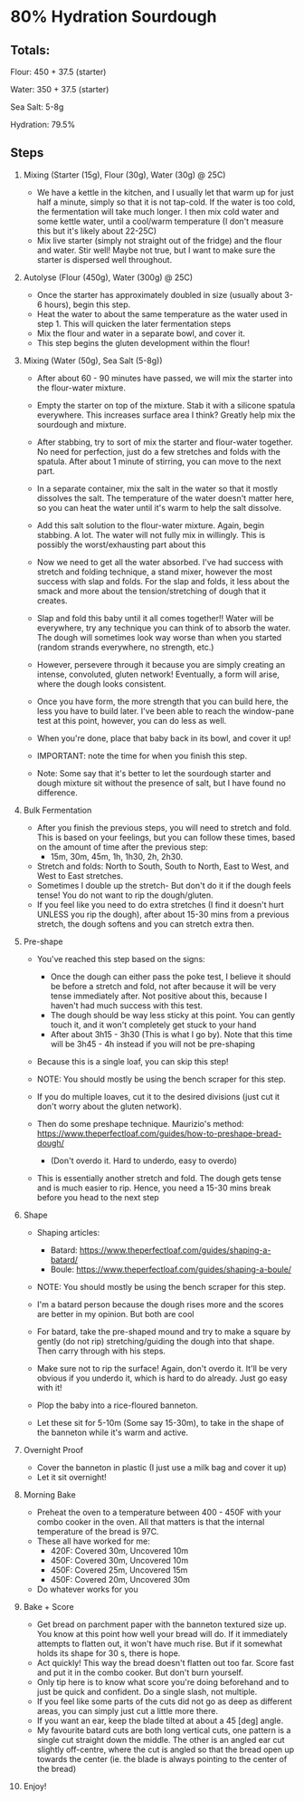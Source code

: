 # 80% Hydration Sourdough
## Totals:
Flour: 450 + 37.5 (starter)

Water: 350 + 37.5 (starter)

Sea Salt: 5-8g

Hydration: 79.5%

## Steps
1. Mixing (Starter (15g), Flour (30g), Water (30g) @ 25C)
    - We have a kettle in the kitchen, and I usually let that warm up for just half a minute, simply so that it is not tap-cold. If the water is too cold, the fermentation will take much longer. I then mix cold water and some kettle water, until a cool/warm temperature (I don't measure this but it's likely about 22-25C)
    - Mix live starter (simply not straight out of the fridge) and the flour and water. Stir well! Maybe not true, but I want to make sure the starter is dispersed well throughout.
    
2. Autolyse (Flour (450g), Water (300g) @ 25C)
    - Once the starter has approximately doubled in size (usually about 3-6 hours), begin this step.
    - Heat the water to about the same temperature as the water used in step 1. This will quicken the later fermentation steps
    - Mix the flour and water in a separate bowl, and cover it.
    - This step begins the gluten development within the flour!

3. Mixing (Water (50g), Sea Salt (5-8g))
    - After about 60 - 90 minutes have passed, we will mix the starter into the flour-water mixture.
    - Empty the starter on top of the mixture. Stab it with a silicone spatula everywhere. This increases surface area I think? Greatly help mix the sourdough and mixture.
    - After stabbing, try to sort of mix the starter and flour-water together. No need for perfection, just do a few stretches and folds with the spatula. After about 1 minute of stirring, you can move to the next part.
    - In a separate container, mix the salt in the water so that it mostly dissolves the salt. The temperature of the water doesn't matter here, so you can heat the water until it's warm to help the salt dissolve.
    - Add this salt solution to the flour-water mixture. Again, begin stabbing. A lot. The water will not fully mix in willingly. This is possibly the worst/exhausting part about this
    - Now we need to get all the water absorbed. I've had success with stretch and folding technique, a stand mixer, however the most success with slap and folds. For the slap and folds, it less about the smack and more about the tension/stretching of dough that it creates.
    - Slap and fold this baby until it all comes together!! Water will be everywhere, try any technique you can think of to absorb the water. The dough will sometimes look way worse than when you started (random strands everywhere, no strength, etc.)
    - However, persevere through it because you are simply creating an intense, convoluted, gluten network! Eventually, a form will arise, where the dough looks consistent.
    - Once you have form, the more strength that you can build here, the less you have to build later. I've been able to reach the window-pane test at this point, however, you can do less as well.
    - When you're done, place that baby back in its bowl, and cover it up!
    - IMPORTANT: note the time for when you finish this step.

    - Note: Some say that it's better to let the sourdough starter and dough mixture sit without the presence of salt, but I have found no difference. 

4. Bulk Fermentation
    - After you finish the previous steps, you will need to stretch and fold. This is based on your feelings, but you can follow these times, based on the amount of time after the previous step:
        - 15m, 30m, 45m, 1h, 1h30, 2h, 2h30.
    - Stretch and folds: North to South, South to North, East to West, and West to East stretches.
    - Sometimes I double up the stretch- But don't do it if the dough feels tense! You do not want to rip the dough/gluten.
    - If you feel like you need to do extra stretches (I find it doesn't hurt UNLESS you rip the dough), after about 15-30 mins from a previous stretch, the dough softens and you can stretch extra then.

5. Pre-shape
    - You've reached this step based on the signs:
        - Once the dough can either pass the poke test, I believe it should be before a stretch and fold, not after because it will be very tense immediately after. Not positive about this, because I haven't had much success with this test.
        - The dough should be way less sticky at this point. You can gently touch it, and it won't completely get stuck to your hand
        - After about 3h15 - 3h30 (This is what I go by). Note that this time will be 3h45 - 4h instead if you will not be pre-shaping

    - Because this is a single loaf, you can skip this step!
    - NOTE: You should mostly be using the bench scraper for this step.
    - If you do multiple loaves, cut it to the desired divisions (just cut it don't worry about the gluten network).
    - Then do some preshape technique. Maurizio's method: https://www.theperfectloaf.com/guides/how-to-preshape-bread-dough/
        - (Don't overdo it. Hard to underdo, easy to overdo)
    - This is essentially another stretch and fold. The dough gets tense and is much easier to rip. Hence, you need a 15-30 mins break before you head to the next step

6. Shape
    - Shaping articles:
        - Batard: https://www.theperfectloaf.com/guides/shaping-a-batard/
        - Boule: https://www.theperfectloaf.com/guides/shaping-a-boule/
    - NOTE: You should mostly be using the bench scraper for this step.

    - I'm a batard person because the dough rises more and the scores are better in my opinion. But both are cool
    - For batard, take the pre-shaped mound and try to make a square by gently (do not rip) stretching/guiding the dough into that shape. Then carry through with his steps.
    - Make sure not to rip the surface! Again, don't overdo it. It'll be very obvious if you underdo it, which is hard to do already. Just go easy with it!
    - Plop the baby into a rice-floured banneton. 
    - Let these sit for 5-10m (Some say 15-30m), to take in the shape of the banneton while it's warm and active.

7. Overnight Proof
    - Cover the banneton in plastic (I just use a milk bag and cover it up)
    - Let it sit overnight!

8. Morning Bake
    - Preheat the oven to a temperature between 400 - 450F with your combo cooker in the oven. All that matters is that the internal temperature of the bread is 97C.
    - These all have worked for me:
        - 420F: Covered 30m, Uncovered 10m
        - 450F: Covered 30m, Uncovered 10m
        - 450F: Covered 25m, Uncovered 15m
        - 450F: Covered 20m, Uncovered 30m
    - Do whatever works for you

9. Bake + Score
    - Get bread on parchment paper with the banneton textured size up. You know at this point how well your bread will do. If it immediately attempts to flatten out, it won't have much rise. But if it somewhat holds its shape for 30 s, there is hope.
    - Act quickly! This way the bread doesn't flatten out too far. Score fast and put it in the combo cooker. But don't burn yourself. 
    - Only tip here is to know what score you're doing beforehand and to just be quick and confident. Do a single slash, not multiple.
    - If you feel like some parts of the cuts did not go as deep as different areas, you can simply just cut a little more there.
    - If you want an ear, keep the blade tilted at about a 45 [deg] angle.
    - My favourite batard cuts are both long vertical cuts, one pattern is a single cut straight down the middle. The other is an angled ear cut slightly off-centre, where the cut is angled so that the bread open up towards the center (ie. the blade is always pointing to the center of the bread)

10. Enjoy!